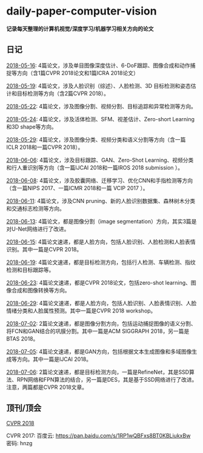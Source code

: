 # daily-paper-computer-vision
**记录每天整理的计算机视觉/深度学习/机器学习相关方向的论文**

## 日记

[2018-05-16](2018/05/16.md): 4篇论文，涉及单目图像深度估计、6-DoF跟踪、图像合成和动作捕捉等方向（含1篇CVPR 2018论文和1篇ICRA 2018论文）

[2018-05-19](2018/05/19.md): 4篇论文，涉及人脸识别（综述）、人脸检测、3D 目标检测和姿态估计和目标检测等方向（含2篇CVPR 2018）。

[2018-05-22](2018/05/22.md): 4篇论文，涉及图像分割、视频分割、目标追踪和异常检测等方向。

[2018-05-24](2018/05/24.md): 4篇论文，涉及活体检测、SFM、视差估计、Zero-short Learning和3D shape等方向。

[2018-05-29](2018/05/29.md): 4篇论文，涉及图像分类、视频分类和语义分割等方向（含一篇ICLR 2018和一篇CVPR 2018）。

[2018-06-06](2018/06/06.md): 4篇论文，涉及目标跟踪、GAN、Zero-Shot Learning、视频分类和行人重识别等方向（含一篇IJCAI 2018和一篇IROS 2018 submission ）。

[2018-06-08](2018/06/08.md): 4篇论文，涉及胶囊网络、迁移学习、优化CNN和手指检测等方向（含一篇NIPS 2017、一篇ICMR 2018和一篇 VCIP 2017 ）。

[2018-06-11](2018/06/11.md): 4篇论文，涉及CNN pruning、新的人脸识别数据集、森林树木分类和交通标志检测等方向。

[2018-06-13](2018/06/13.md): 4篇论文，都是图像分割（image segmentation）方向，其实3篇是对U-Net网络进行了改进。

[2018-06-15](2018/06/15.md): 4篇论文速递，都是人脸方向，包括人脸识别、人脸检测和人脸表情识别。其中一篇是CVPR 2018。

[2018-06-19](2018/06/19.md): 4篇论文速递，都是目标检测方向，包括行人检测、车辆检测、指纹检测和目标跟踪等。

[2018-06-23](2018/06/23.md): 4篇论文速递，都是CVPR 2018论文，包括zero-shot learning、图像合成和图像转换等方向。

[2018-06-29](2018/06/29.md): 4篇论文速递，都是人脸方向，包括人脸识别、人脸表情识别、人脸情绪分类和人脸属性预测。其中一篇是CVPR 2018 workshop。

[2018-07-02](2018/07/02.md): 2篇论文速递，都是图像分割方向，包括运动捕捉图像的语义分割、将FCN和GAN结合的巩膜分割。其中一篇是ACM SIGGRAPH 2018，另一篇是BTAS 2018。

[2018-07-05](2018/07/05.md): 4篇论文速递，都是GAN方向，包括根据文本生成图像和多域图像生成等方向。其中一篇是IJCAI 2018。

[2018-07-06](2018/07/06.md): 2篇论文速递，都是目标检测方向，一篇是RefineNet，其是SSD算法、RPN网络和FPN算法的结合，另一篇是DES，其是基于SSD网络进行了改进。注意，两篇都是CVPR 2018文章。

## 顶刊/顶会

[CVPR 2018](2018/cvpr2018-paper-list.csv)

CVPR 2017: 百度云: https://pan.baidu.com/s/1RP1wQBFxs8BT0KBLiukxBw 密码: hnzg
